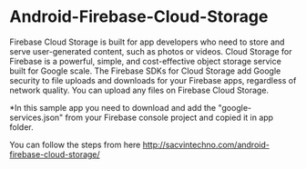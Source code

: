 # Android-Firebase-Cloud-Storage

Firebase Cloud Storage is built for app developers who need to store and serve user-generated content, such as photos or videos. Cloud Storage for Firebase is a powerful, simple, and cost-effective object storage service built for Google scale. The Firebase SDKs for Cloud Storage add Google security to file uploads and downloads for your Firebase apps, regardless of network quality. You can upload any files on Firebase Cloud Storage.

*In this sample app you need to download and add the "google-services.json" from your Firebase console project and copied it in app folder.

You can follow the steps from here
http://sacvintechno.com/android-firebase-cloud-storage/

